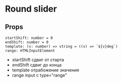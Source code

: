 # Round slider

## Props
```
startShift: number = 0
endShift: number = 0
template: (v: number) => string = ((v) => `${v}deg`)
range: HTMLInputElement 
```

- startShift сдвиг от старта
- endShift сдвиг до конца
- template отрабожение значения
- range input c type="range"
